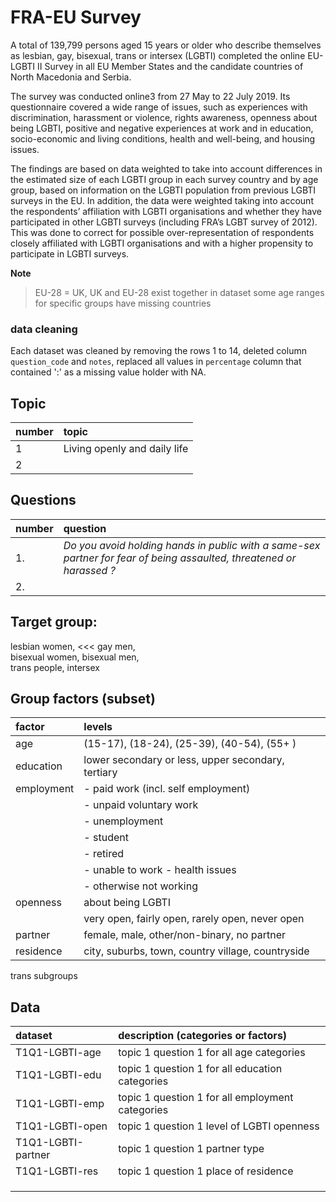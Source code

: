 
# FRA-EU Survey

A total of 139,799 persons aged 15 years or older who describe themselves as lesbian, gay, bisexual, trans or intersex (LGBTI) completed the online EU-LGBTI II Survey in all EU Member States and the candidate countries of North Macedonia and Serbia.

The survey was conducted online3 from 27 May to 22 July 2019. Its questionnaire covered a wide range of issues, such as experiences with discrimination, harassment or violence, rights awareness, openness about being LGBTI, positive and negative experiences at work and in education, socio-economic and living conditions, health and well-being, and housing issues.

The findings are based on data weighted to take into account differences in the estimated size of each LGBTI group in each survey country and by age group, based on information on the LGBTI population from previous LGBTI surveys in the EU. In addition, the data were weighted taking into account the respondents’ affiliation with LGBTI organisations and whether they have participated in other LGBTI surveys (including FRA’s LGBT survey of 2012). This was done to correct for possible over-representation of respondents closely affiliated with LGBTI organisations and with a higher propensity to participate in LGBTI surveys.


**Note**
> EU-28 = UK,  UK and EU-28 exist together in dataset
  some age ranges for specific groups have missing countries


### data cleaning

Each dataset was cleaned by removing the rows 1 to 14, deleted column `question_code` and `notes`, replaced all values in `percentage` column that contained ':' as a missing value holder with NA.


## Topic 

| number | topic                        |
| :----- | :--------------------------- |
| 1      | Living openly and daily life |
| 2      |                              |


## Questions

| number | question                                                                                                           |
| :----- | :----------------------------------------------------------------------------------------------------------------- |
| 1.     | *Do you avoid holding hands in public with a same-sex partner for fear of being assaulted, threatened or harassed ?* |
| 2.     |                                                                                                                    |

  
## Target group: 

  <!-- All * -->
  lesbian women, <<<
  gay men,  
  bisexual women, 
  bisexual men,  
  trans people, 
  intersex 
  
## Group factors  (subset)

| factor     | levels                                             |
| :--------- | :------------------------------------------------- |
| age        | (15-17), (18-24), (25-39), (40-54), (55+ )         |
| education  | lower secondary or less, upper secondary, tertiary |
| employment | - paid work (incl. self employment)                |
|            | - unpaid voluntary work                            |
|            | - unemployment                                     |
|            | - student                                          |
|            | - retired                                          |
|            | - unable to work - health issues                   |
|            | - otherwise not working                            |
| openness   | about being LGBTI                                  |
|            | very open, fairly open, rarely open, never open    |
| partner    | female, male, other/non-binary, no partner         |
| residence  | city, suburbs, town, country village, countryside  | 

  
  
  
  
  trans subgroups


## Data

| dataset            | description  (categories or factors)             |   
| :----------------- | :----------------------------------------------- | 
| T1Q1-LGBTI-age     | topic 1 question 1 for all age categories        |  
| T1Q1-LGBTI-edu     | topic 1 question 1 for all education categories  |    
| T1Q1-LGBTI-emp     | topic 1 question 1 for all employment categories |    
| T1Q1-LGBTI-open    | topic 1 question 1  level of LGBTI openness      |   
| T1Q1-LGBTI-partner | topic 1 question 1  partner type                 |    
| T1Q1-LGBTI-res     | topic 1 question 1  place of residence           |   
|                    |                                                  |   
|                    |                                                  |     
|                    |                                                  |        













